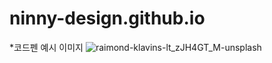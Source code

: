 # ninny-design.github.io

*코드펜 예시 이미지 
![raimond-klavins-lt_zJH4GT_M-unsplash](https://github.com/ninny-design/ninny-design.github.io/assets/144912387/bbd448d8-0b49-4768-a52e-2c85746044f7)
